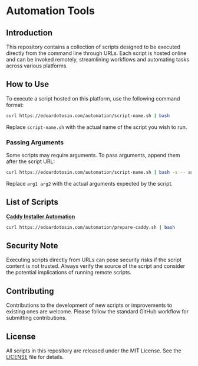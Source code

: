 # Automation Tools

## Introduction

This repository contains a collection of scripts designed to be executed directly from the command line through URLs. Each script is hosted online and can be invoked remotely, streamlining workflows and automating tasks across various platforms.

## How to Use

To execute a script hosted on this platform, use the following command format:

```bash
curl https://edoardotosin.com/automation/script-name.sh | bash
```

Replace `script-name.sh` with the actual name of the script you wish to run.

### Passing Arguments

Some scripts may require arguments. To pass arguments, append them after the script URL:

```bash
curl https://edoardotosin.com/automation/script-name.sh | bash -s -- arg1 arg2
```

Replace `arg1 arg2` with the actual arguments expected by the script.

## List of Scripts

**[Caddy Installer Automation](scripts/prepare-caddy.sh)**

```bash
curl https://edoardotosin.com/automation/prepare-caddy.sh | bash
```

## Security Note

Executing scripts directly from URLs can pose security risks if the script content is not trusted. Always verify the source of the script and consider the potential implications of running remote scripts.

## Contributing

Contributions to the development of new scripts or improvements to existing ones are welcome. Please follow the standard GitHub workflow for submitting contributions.

## License

All scripts in this repository are released under the MIT License. See the [LICENSE](LICENSE) file for details.
